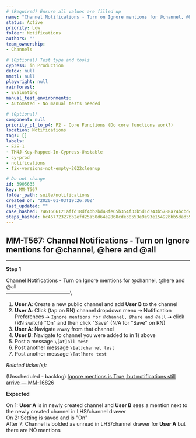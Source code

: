 ```yaml
---
# (Required) Ensure all values are filled up
name: "Channel Notifications - Turn on Ignore mentions for @channel, @here and @all"
status: Active
priority: Low
folder: Notifications
authors: ""
team_ownership: 
- Channels

# (Optional) Test type and tools
cypress: in Production
detox: null
mmctl: null
playwright: null
rainforest: 
- Evaluating
manual_test_environments: 
- Automated - No manual tests needed

# (Optional)
component: null
priority_p1_to_p4: P2 - Core Functions (Do core functions work?)
location: Notifications
tags: []
labels: 
- E2E-1
- TM4J-Key-Mapped-In-Cypress-Unstable
- cy-prod
- notifications
- fix-versions-not-empty-2022cleanup

# Do not change
id: 3905635
key: MM-T567
folder_path: suite/notifications
created_on: "2020-01-03T19:26:00Z"
last_updated: ""
case_hashed: 7461666121affd18df4bb2bd48fe65b354f33b5d1d743b5788a74bcbd42a9fafd344b85c6129b9f423bc97d48e49581f
steps_hashed: bc46772327bb2efd25a50d64e2868cde38553e9e93e15492bbb5dad59397cd812dc16093da3814df88f6e0ff4bc76985
---
```


## MM-T567: Channel Notifications - Turn on Ignore mentions for @channel, @here and @all

---

**Step 1**

Channel Notifications - Turn on Ignore mentions for @channel, @here and @all\
–––––––––––––––––––––––––\\

1. **User A**: Create a new public channel and add **User B** to the channel
2. **User A**: Click (tap on RN) channel dropdown menu ➜ Notification Preferences ➜ `Ignore mentions for @channel, @here and @all` ➜ click (RN switch) "On" and then click "Save" (N/A for "Save" on RN)
3. **User A**: Navigate away from that channel
4. **User B**: Navigate to channel you were added to in 1) above
5. Post a message `\[at]all test`
6. Post another message `\[at]channel test`
7. Post another message `\[at]here test`

_Related ticket(s):_

(Unscheduled - backlog) [Ignore mentions is True, but notifications still arrive — MM-16826](https://mattermost.atlassian.net/browse/MM-16826)

**Expected**

On 1: **User A** is in newly created channel and **User B** sees a mention next to the newly created channel in LHS/channel drawer\
On 2: Setting is saved and is "On"\
After 7: Channel is bolded as unread in LHS/channel drawer for **User A** but there are NO mentions
